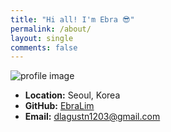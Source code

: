```yaml
---
title: "Hi all! I'm Ebra 😎"
permalink: /about/
layout: single
comments: false
---
```


![profile image](/assets/images/profilemimg.png)

- **Location:** Seoul, Korea
- **GitHub:** [EbraLim](https://github.com/ebralim)
- **Email:** [dlagustn1203@gmail.com](mailto:dlagustn1203@gmail.com)
